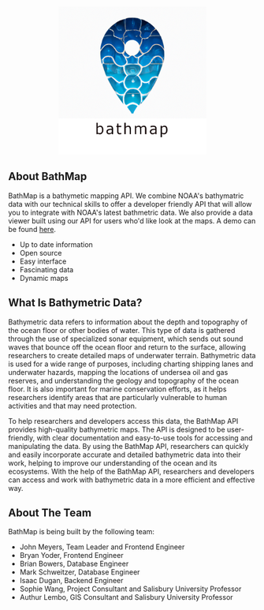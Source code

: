 
<div align="center">
<img src="./tile_backend/public/logo.png" alt="Logo" width="300" height="300">
</div>

## About BathMap
BathMap is a bathymetic mapping API. We combine NOAA's bathymatric data with our technical skills to offer a developer friendly API that will allow you to integrate with NOAA's latest bathmetric data. We also provide a data viewer built using our API for users who'd like look at the maps. A demo can be found [here](https://youtu.be/WO5FVq01dok).

- Up to date information
- Open source
- Easy interface
- Fascinating data
- Dynamic maps

## What Is Bathymetric Data?
Bathymetric data refers to information about the depth and topography of the ocean floor or other bodies of water. This type of data is gathered through the use of specialized sonar equipment, which sends out sound waves that bounce off the ocean floor and return to the surface, allowing researchers to create detailed maps of underwater terrain. Bathymetric data is used for a wide range of purposes, including charting shipping lanes and underwater hazards, mapping the locations of undersea oil and gas reserves, and understanding the geology and topography of the ocean floor. It is also important for marine conservation efforts, as it helps researchers identify areas that are particularly vulnerable to human activities and that may need protection.

To help researchers and developers access this data, the BathMap API provides high-quality bathymetric maps. The API is designed to be user-friendly, with clear documentation and easy-to-use tools for accessing and manipulating the data. By using the BathMap API, researchers can quickly and easily incorporate accurate and detailed bathymetric data into their work, helping to improve our understanding of the ocean and its ecosystems. With the help of the BathMap API, researchers and developers can access and work with bathymetric data in a more efficient and effective way.

## About The Team
BathMap is being built by the following team:
- John Meyers, Team Leader and Frontend Engineer 
- Bryan Yoder, Frontend Engineer
- Brian Bowers, Database Engineer
- Mark Schweitzer, Database Engineer
- Isaac Dugan, Backend Engineer
- Sophie Wang, Project Consultant and Salisbury University Professor
- Authur Lembo, GIS Consultant and Salisbury University Professor
